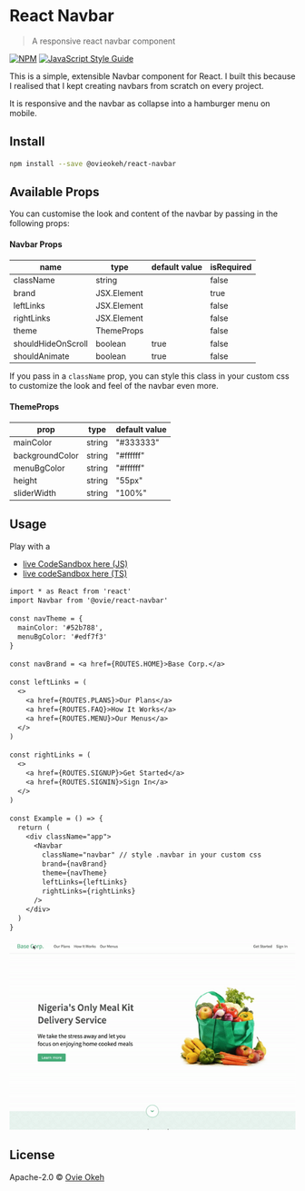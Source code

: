 # React Navbar

> A responsive react navbar component

[![NPM](https://img.shields.io/npm/v/react-navbar.svg)](https://www.npmjs.com/package/react-navbar) [![JavaScript Style Guide](https://img.shields.io/badge/code_style-standard-brightgreen.svg)](https://standardjs.com)

This is a simple, extensible Navbar component for React. I built this because I realised that I kept creating navbars from scratch on every project.

It is responsive and the navbar as collapse into a hamburger menu on mobile.

## Install

```bash
npm install --save @ovieokeh/react-navbar
```

## Available Props

You can customise the look and content of the navbar by passing in the following props:

#### Navbar Props

| name               | type        | default value | isRequired |
| ------------------ | ----------- | ------------- | ---------- |
| className          | string      |               | false      |
| brand              | JSX.Element |               | true       |
| leftLinks          | JSX.Element |               | false      |
| rightLinks         | JSX.Element |               | false      |
| theme              | ThemeProps  |               | false      |
| shouldHideOnScroll | boolean     | true          | false      |
| shouldAnimate      | boolean     | true          | false      |

If you pass in a `className` prop, you can style this class in your custom css to customize the look and feel of the navbar even more.

#### ThemeProps

| prop            | type   | default value |
| --------------- | ------ | ------------- |
| mainColor       | string | "#333333"     |
| backgroundColor | string | "#ffffff"     |
| menuBgColor     | string | "#ffffff"     |
| height          | string | "55px"        |
| sliderWidth     | string | "100%"        |

## Usage

Play with a

- [live CodeSandbox here (JS)](https://codesandbox.io/s/react-navbar-demo-48g1c)
- [live codeSandbox here (TS)](https://codesandbox.io/s/react-navbar-demo--typescript-gm15y)

```tsx
import * as React from 'react'
import Navbar from '@ovie/react-navbar'

const navTheme = {
  mainColor: '#52b788',
  menuBgColor: '#edf7f3'
}

const navBrand = <a href={ROUTES.HOME}>Base Corp.</a>

const leftLinks = (
  <>
    <a href={ROUTES.PLANS}>Our Plans</a>
    <a href={ROUTES.FAQ}>How It Works</a>
    <a href={ROUTES.MENU}>Our Menus</a>
  </>
)

const rightLinks = (
  <>
    <a href={ROUTES.SIGNUP}>Get Started</a>
    <a href={ROUTES.SIGNIN}>Sign In</a>
  </>
)

const Example = () => {
  return (
    <div className="app">
      <Navbar
        className="navbar" // style .navbar in your custom css
        brand={navBrand}
        theme={navTheme}
        leftLinks={leftLinks}
        rightLinks={rightLinks}
      />
    </div>
  )
}
```

![Example](example-demo.gif)

## License

Apache-2.0 © [Ovie Okeh](https://github.com/ovieokeh)
